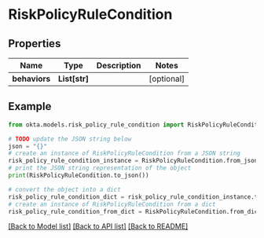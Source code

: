 # RiskPolicyRuleCondition


## Properties

Name | Type | Description | Notes
------------ | ------------- | ------------- | -------------
**behaviors** | **List[str]** |  | [optional] 

## Example

```python
from okta.models.risk_policy_rule_condition import RiskPolicyRuleCondition

# TODO update the JSON string below
json = "{}"
# create an instance of RiskPolicyRuleCondition from a JSON string
risk_policy_rule_condition_instance = RiskPolicyRuleCondition.from_json(json)
# print the JSON string representation of the object
print(RiskPolicyRuleCondition.to_json())

# convert the object into a dict
risk_policy_rule_condition_dict = risk_policy_rule_condition_instance.to_dict()
# create an instance of RiskPolicyRuleCondition from a dict
risk_policy_rule_condition_from_dict = RiskPolicyRuleCondition.from_dict(risk_policy_rule_condition_dict)
```
[[Back to Model list]](../README.md#documentation-for-models) [[Back to API list]](../README.md#documentation-for-api-endpoints) [[Back to README]](../README.md)


